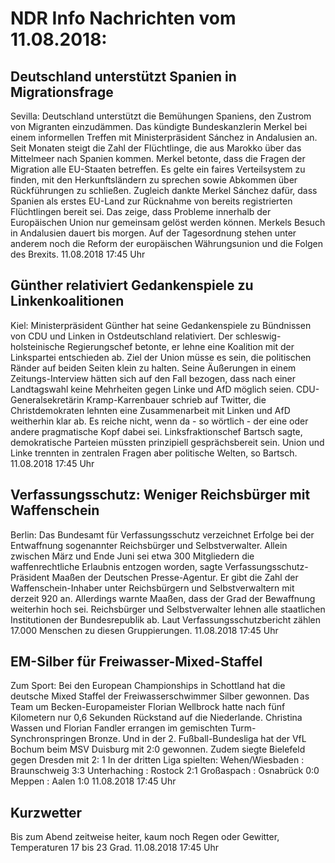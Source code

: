# NDR Info Nachrichten vom 11.08.2018:


## Deutschland unterstützt Spanien in Migrationsfrage
Sevilla: Deutschland unterstützt die Bemühungen Spaniens, den Zustrom von Migranten einzudämmen. Das kündigte Bundeskanzlerin Merkel bei einem informellen Treffen mit Ministerpräsident Sánchez in Andalusien an. Seit Monaten steigt die Zahl der Flüchtlinge, die aus Marokko über das Mittelmeer nach Spanien kommen. Merkel betonte, dass die Fragen der Migration alle EU-Staaten betreffen. Es gelte ein faires Verteilsystem zu finden, mit den Herkunftsländern zu sprechen sowie Abkommen über Rückführungen zu schließen. Zugleich dankte Merkel Sánchez dafür, dass Spanien als erstes EU-Land zur Rücknahme von bereits registrierten Flüchtlingen bereit sei. Das zeige, dass Probleme innerhalb der Europäischen Union nur gemeinsam gelöst werden können. Merkels Besuch in Andalusien dauert bis morgen. Auf der Tagesordnung stehen unter anderem noch die Reform der europäischen Währungsunion und die Folgen des Brexits. 11.08.2018 17:45 Uhr 

## Günther relativiert Gedankenspiele zu Linkenkoalitionen
Kiel: Ministerpräsident Günther hat seine Gedankenspiele zu Bündnissen von CDU und Linken in Ostdeutschland relativiert. Der schleswig-holsteinische Regierungschef betonte, er lehne eine Koalition mit der Linkspartei entschieden ab. Ziel der Union müsse es sein, die politischen Ränder auf beiden Seiten klein zu halten. Seine Äußerungen in einem Zeitungs-Interview hätten sich auf den Fall bezogen, dass nach einer Landtagswahl keine Mehrheiten gegen Linke und AfD möglich seien. CDU-Generalsekretärin Kramp-Karrenbauer schrieb auf Twitter, die Christdemokraten lehnten eine Zusammenarbeit mit Linken und AfD weitherhin klar ab. Es reiche nicht, wenn da - so wörtlich - der eine oder andere pragmatische Kopf dabei sei. Linksfraktionschef Bartsch sagte, demokratische Parteien müssten prinzipiell gesprächsbereit sein. Union und Linke trennten in zentralen Fragen aber politische Welten, so Bartsch. 11.08.2018 17:45 Uhr 

## Verfassungsschutz: Weniger Reichsbürger mit Waffenschein
Berlin: Das Bundesamt für Verfassungsschutz verzeichnet Erfolge bei der Entwaffnung sogenannter Reichsbürger und Selbstverwalter. Allein zwischen März und Ende Juni sei etwa 300 Mitgliedern die waffenrechtliche Erlaubnis entzogen worden, sagte Verfassungsschutz-Präsident Maaßen der Deutschen Presse-Agentur. Er gibt die Zahl der Waffenschein-Inhaber unter Reichsbürgern und Selbstverwaltern mit derzeit 920 an. Allerdings warnte Maaßen, dass der Grad der Bewaffnung weiterhin hoch sei. Reichsbürger und Selbstverwalter lehnen alle staatlichen Institutionen der Bundesrepublik ab. Laut Verfassungsschutzbericht zählen 17.000 Menschen zu diesen Gruppierungen. 11.08.2018 17:45 Uhr 

## EM-Silber für Freiwasser-Mixed-Staffel
Zum Sport: Bei den European Championships in Schottland hat die deutsche Mixed Staffel der Freiwasserschwimmer Silber gewonnen. Das Team um Becken-Europameister Florian Wellbrock hatte nach fünf Kilometern nur 0,6 Sekunden Rückstand auf die Niederlande. Christina Wassen und Florian Fandler errangen im gemischten Turm-Synchronspringen Bronze. Und in der 2. Fußball-Bundesliga hat der VfL Bochum beim MSV Duisburg mit 2:0 gewonnen. Zudem siegte Bielefeld gegen Dresden mit 2: 1 In der dritten Liga spielten:
Wehen/Wiesbaden : Braunschweig	3:3
Unterhaching : Rostock			2:1
Großaspach : Osnabrück			0:0
Meppen : Aalen				1:0 11.08.2018 17:45 Uhr 

## Kurzwetter
Bis zum Abend zeitweise heiter, kaum noch Regen oder Gewitter, Temperaturen 17 bis 23 Grad. 11.08.2018 17:45 Uhr 
